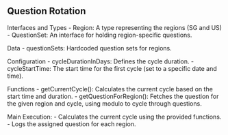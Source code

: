 ## Question Rotation


Interfaces and Types
    - Region: A type representing the regions (SG and US)
    - QuestionSet: An interface for holding region-specific questions.

Data
    - questionSets: Hardcoded question sets for regions.

Configuration
    - cycleDurationInDays: Defines the cycle duration.
    - cycleStartTime: The start time for the first cycle (set to a specific date and time).

Functions
    - getCurrentCycle(): Calculates the current cycle based on the start time and duration.
    - getQuestionForRegion(): Fetches the question for the given region and cycle, using modulo to cycle through questions.

Main Execution:
    - Calculates the current cycle using the provided functions.
    - Logs the assigned question for each region.